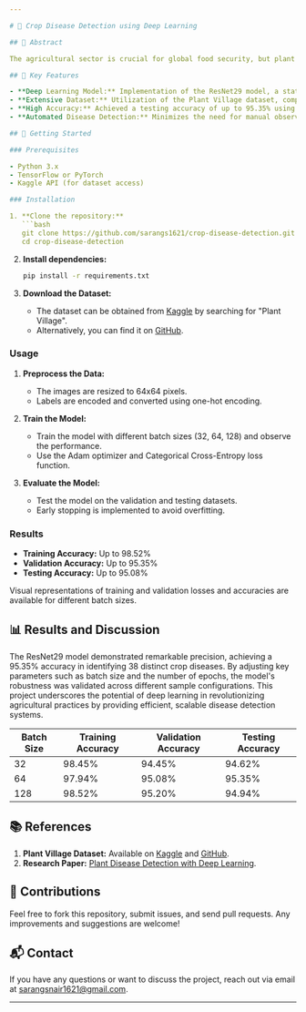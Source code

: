 ```yaml
---

# 🌱 Crop Disease Detection using Deep Learning

## 📜 Abstract

The agricultural sector is crucial for global food security, but plant diseases threaten crop yields and biodiversity. This project leverages deep learning to provide a solution for the timely and accurate detection of crop diseases. By utilizing the **ResNet29** model on the extensive **Plant Village** dataset, we aim to enhance disease diagnosis accuracy, ensuring agricultural sustainability. Our approach involves rigorous experimentation, data preprocessing, model training, and evaluation, showcasing the effectiveness of deep learning in identifying 38 distinct crop disease classes.

## 🧠 Key Features

- **Deep Learning Model:** Implementation of the ResNet29 model, a state-of-the-art deep learning architecture, optimized for disease detection.
- **Extensive Dataset:** Utilization of the Plant Village dataset, comprising 54,303 images across 38 different classes, ensuring robust model training and evaluation.
- **High Accuracy:** Achieved a testing accuracy of up to 95.35% using a carefully designed training regimen.
- **Automated Disease Detection:** Minimizes the need for manual observation, offering a scalable solution for real-world agricultural applications.

## 🚀 Getting Started

### Prerequisites

- Python 3.x
- TensorFlow or PyTorch
- Kaggle API (for dataset access)

### Installation

1. **Clone the repository:**
   ```bash
   git clone https://github.com/sarangs1621/crop-disease-detection.git
   cd crop-disease-detection
   ```

2. **Install dependencies:**
   ```bash
   pip install -r requirements.txt
   ```

3. **Download the Dataset:**
   - The dataset can be obtained from [Kaggle](https://www.kaggle.com/datasets) by searching for "Plant Village".
   - Alternatively, you can find it on [GitHub](https://github.com/spMohanty/PlantVillage-Dataset).

### Usage

1. **Preprocess the Data:**
   - The images are resized to 64x64 pixels.
   - Labels are encoded and converted using one-hot encoding.

2. **Train the Model:**
   - Train the model with different batch sizes (32, 64, 128) and observe the performance.
   - Use the Adam optimizer and Categorical Cross-Entropy loss function.

3. **Evaluate the Model:**
   - Test the model on the validation and testing datasets.
   - Early stopping is implemented to avoid overfitting.

### Results

- **Training Accuracy:** Up to 98.52%
- **Validation Accuracy:** Up to 95.35%
- **Testing Accuracy:** Up to 95.08%

Visual representations of training and validation losses and accuracies are available for different batch sizes.

## 📊 Results and Discussion

The ResNet29 model demonstrated remarkable precision, achieving a 95.35% accuracy in identifying 38 distinct crop diseases. By adjusting key parameters such as batch size and the number of epochs, the model's robustness was validated across different sample configurations. This project underscores the potential of deep learning in revolutionizing agricultural practices by providing efficient, scalable disease detection systems.

| Batch Size | Training Accuracy | Validation Accuracy | Testing Accuracy |
|------------|-------------------|---------------------|------------------|
| 32         | 98.45%            | 94.45%              | 94.62%           |
| 64         | 97.94%            | 95.08%              | 95.35%           |
| 128        | 98.52%            | 95.20%              | 94.94%           |

## 📚 References

1. **Plant Village Dataset:** Available on [Kaggle](https://www.kaggle.com/datasets) and [GitHub](https://github.com/spMohanty/PlantVillage-Dataset).
2. **Research Paper:** [Plant Disease Detection with Deep Learning](https://doi.org/10.4236/jcc.2020.86002).

## 🤝 Contributions

Feel free to fork this repository, submit issues, and send pull requests. Any improvements and suggestions are welcome!

## 📬 Contact

If you have any questions or want to discuss the project, reach out via email at [sarangsnair1621@gmail.com](mailto:sarangsnair1621@gmail.com).

---
```


